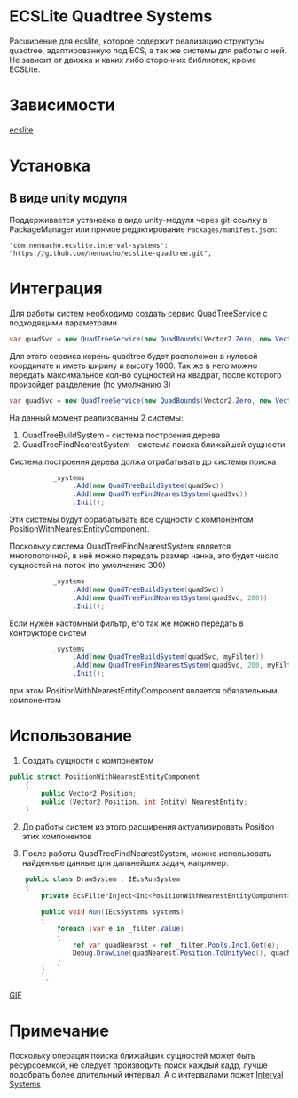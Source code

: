 # ECSLite Quadtree Systems

Расширение для ecslite, которое содержит реализацию структуры quadtree, адаптированную под ECS, а так же системы для работы с ней.
Не зависит от движка и каких либо сторонних библиотек, кроме ECSLite.

# Зависимости
[ecslite](https://github.com/Leopotam/ecslite)

# Установка
## В виде unity модуля
Поддерживается установка в виде unity-модуля через git-ссылку в PackageManager или прямое редактирование `Packages/manifest.json`:
```
"com.nenuacho.ecslite.interval-systems": "https://github.com/nenuacho/ecslite-quadtree.git",
```

# Интеграция

Для работы систем необходимо создать сервис QuadTreeService с подходящими параметрами
```c#
var quadSvc = new QuadTreeService(new QuadBounds(Vector2.Zero, new Vector2(1000, 1000)));
```
Для этого сервиса корень quadtree будет расположен в нулевой координате и иметь ширину и высоту 1000. 
Так же в него можно передать максимальное кол-во сущностей на квадрат, после которого произойдет разделение (по умолчанию 3)
```c#
var quadSvc = new QuadTreeService(new QuadBounds(Vector2.Zero, new Vector2(1000, 1000)), 2);
```

На данный момент реализованны 2 системы:
1. QuadTreeBuildSystem - система построения дерева
2. QuadTreeFindNearestSystem - система поиска ближайшей сущности

Система построения дерева должа отрабатывать до системы поиска
```c#
           _systems
                .Add(new QuadTreeBuildSystem(quadSvc))
                .Add(new QuadTreeFindNearestSystem(quadSvc))
                .Init();
```
Эти системы будут обрабатывать все сущности с компонентом PositionWithNearestEntityComponent.

Поскольку система QuadTreeFindNearestSystem является многопоточной, в неё можно передать размер чанка, это будет число сущностей на поток (по умолчанию 300)
```c#
           _systems
                .Add(new QuadTreeBuildSystem(quadSvc))
                .Add(new QuadTreeFindNearestSystem(quadSvc, 200))
                .Init();
```

Если нужен кастомный фильтр, его так же можно передать в контрукторе систем
```c#
           _systems
                .Add(new QuadTreeBuildSystem(quadSvc, myFilter))
                .Add(new QuadTreeFindNearestSystem(quadSvc, 200, myFilter))
                .Init();
```
при этом PositionWithNearestEntityComponent является обязательным компонентом

# Использование

1. Создать сущности с компонентом     
```c#
public struct PositionWithNearestEntityComponent
    {
        public Vector2 Position;
        public (Vector2 Position, int Entity) NearestEntity;
    }
```
2. До работы систем из этого расширения актуализировать Position этих компонентов

3. После работы QuadTreeFindNearestSystem, можно использовать найденные данные для дальнейшех задач, например:
```c#
    public class DrawSystem : IEcsRunSystem
    {
        private EcsFilterInject<Inc<PositionWithNearestEntityComponent>> _filter;

        public void Run(IEcsSystems systems)
        {
            foreach (var e in _filter.Value)
            {
                ref var quadNearest = ref _filter.Pools.Inc1.Get(e);
                Debug.DrawLine(quadNearest.Position.ToUnityVec(), quadNearest.NearestEntity.Position.ToUnityVec(), Color.red);
            }
        }
        ...
```
[GIF](https://s11.gifyu.com/images/q3a.gif)

# Примечание

Поскольку операция поиска ближайших сущностей может быть ресурсоемкой, не следует производить поиск каждый кадр, лучше подобрать более длительный интервал. 
А с интервалами пожет [Interval Systems](https://github.com/nenuacho/ecslite-interval-systems)
